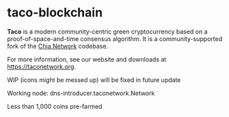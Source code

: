 # taco-blockchain

**Taco** is a modern community-centric green cryptocurrency based on a proof-of-space-and-time consensus algorithm. It is a community-supported fork of the [Chia Network](https://github.com/Chia-Network/chia-blockchain) codebase.

For more information, see our website and downloads at https://taconetwork.org.

WIP (icons might be messed up) will be fixed in future update

Working node: dns-introducer.taconetwork.Network

Less than 1,000 coins pre-farmed

